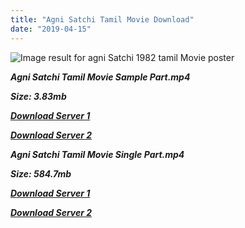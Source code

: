```yaml
---
title: "Agni Satchi Tamil Movie Download"
date: "2019-04-15"
---
```


![Image result for agni Satchi 1982 tamil Movie poster](https://c.saavncdn.com/562/Agni-Satchi-1982-500x500.jpg)

**_Agni Satchi Tamil Movie Sample Part.mp4_**

**_Size: 3.83mb_**

**_[Download Server 1](http://b4.wetransfer.vip/files/{169df08cb8e74ebadb8a44297cb1b6497cb77520eb9064bb3027e0e0c1bcc485}20Actor{169df08cb8e74ebadb8a44297cb1b6497cb77520eb9064bb3027e0e0c1bcc485}20Hits{169df08cb8e74ebadb8a44297cb1b6497cb77520eb9064bb3027e0e0c1bcc485}20Collection/Kamal{169df08cb8e74ebadb8a44297cb1b6497cb77520eb9064bb3027e0e0c1bcc485}20Haasan{169df08cb8e74ebadb8a44297cb1b6497cb77520eb9064bb3027e0e0c1bcc485}20Movies{169df08cb8e74ebadb8a44297cb1b6497cb77520eb9064bb3027e0e0c1bcc485}20Collection/Kamal{169df08cb8e74ebadb8a44297cb1b6497cb77520eb9064bb3027e0e0c1bcc485}20Haasan{169df08cb8e74ebadb8a44297cb1b6497cb77520eb9064bb3027e0e0c1bcc485}20Classic{169df08cb8e74ebadb8a44297cb1b6497cb77520eb9064bb3027e0e0c1bcc485}20Movies{169df08cb8e74ebadb8a44297cb1b6497cb77520eb9064bb3027e0e0c1bcc485}20Collections/Agni{169df08cb8e74ebadb8a44297cb1b6497cb77520eb9064bb3027e0e0c1bcc485}20Satchi{169df08cb8e74ebadb8a44297cb1b6497cb77520eb9064bb3027e0e0c1bcc485}20(1982)/Agni{169df08cb8e74ebadb8a44297cb1b6497cb77520eb9064bb3027e0e0c1bcc485}20Satchi{169df08cb8e74ebadb8a44297cb1b6497cb77520eb9064bb3027e0e0c1bcc485}20{169df08cb8e74ebadb8a44297cb1b6497cb77520eb9064bb3027e0e0c1bcc485}20Sample{169df08cb8e74ebadb8a44297cb1b6497cb77520eb9064bb3027e0e0c1bcc485}20HD.mp4)_**

**_[Download Server 2](http://b4.wetransfer.vip/files/{169df08cb8e74ebadb8a44297cb1b6497cb77520eb9064bb3027e0e0c1bcc485}20Actor{169df08cb8e74ebadb8a44297cb1b6497cb77520eb9064bb3027e0e0c1bcc485}20Hits{169df08cb8e74ebadb8a44297cb1b6497cb77520eb9064bb3027e0e0c1bcc485}20Collection/Kamal{169df08cb8e74ebadb8a44297cb1b6497cb77520eb9064bb3027e0e0c1bcc485}20Haasan{169df08cb8e74ebadb8a44297cb1b6497cb77520eb9064bb3027e0e0c1bcc485}20Movies{169df08cb8e74ebadb8a44297cb1b6497cb77520eb9064bb3027e0e0c1bcc485}20Collection/Kamal{169df08cb8e74ebadb8a44297cb1b6497cb77520eb9064bb3027e0e0c1bcc485}20Haasan{169df08cb8e74ebadb8a44297cb1b6497cb77520eb9064bb3027e0e0c1bcc485}20Classic{169df08cb8e74ebadb8a44297cb1b6497cb77520eb9064bb3027e0e0c1bcc485}20Movies{169df08cb8e74ebadb8a44297cb1b6497cb77520eb9064bb3027e0e0c1bcc485}20Collections/Agni{169df08cb8e74ebadb8a44297cb1b6497cb77520eb9064bb3027e0e0c1bcc485}20Satchi{169df08cb8e74ebadb8a44297cb1b6497cb77520eb9064bb3027e0e0c1bcc485}20(1982)/Agni{169df08cb8e74ebadb8a44297cb1b6497cb77520eb9064bb3027e0e0c1bcc485}20Satchi{169df08cb8e74ebadb8a44297cb1b6497cb77520eb9064bb3027e0e0c1bcc485}20{169df08cb8e74ebadb8a44297cb1b6497cb77520eb9064bb3027e0e0c1bcc485}20Sample{169df08cb8e74ebadb8a44297cb1b6497cb77520eb9064bb3027e0e0c1bcc485}20HD.mp4)_**

**_Agni Satchi Tamil Movie Single Part.mp4_**

**_Size: 584.7mb_**

**_[Download Server 1](http://b4.wetransfer.vip/files/{169df08cb8e74ebadb8a44297cb1b6497cb77520eb9064bb3027e0e0c1bcc485}20Actor{169df08cb8e74ebadb8a44297cb1b6497cb77520eb9064bb3027e0e0c1bcc485}20Hits{169df08cb8e74ebadb8a44297cb1b6497cb77520eb9064bb3027e0e0c1bcc485}20Collection/Kamal{169df08cb8e74ebadb8a44297cb1b6497cb77520eb9064bb3027e0e0c1bcc485}20Haasan{169df08cb8e74ebadb8a44297cb1b6497cb77520eb9064bb3027e0e0c1bcc485}20Movies{169df08cb8e74ebadb8a44297cb1b6497cb77520eb9064bb3027e0e0c1bcc485}20Collection/Kamal{169df08cb8e74ebadb8a44297cb1b6497cb77520eb9064bb3027e0e0c1bcc485}20Haasan{169df08cb8e74ebadb8a44297cb1b6497cb77520eb9064bb3027e0e0c1bcc485}20Classic{169df08cb8e74ebadb8a44297cb1b6497cb77520eb9064bb3027e0e0c1bcc485}20Movies{169df08cb8e74ebadb8a44297cb1b6497cb77520eb9064bb3027e0e0c1bcc485}20Collections/Agni{169df08cb8e74ebadb8a44297cb1b6497cb77520eb9064bb3027e0e0c1bcc485}20Satchi{169df08cb8e74ebadb8a44297cb1b6497cb77520eb9064bb3027e0e0c1bcc485}20(1982)/Agni{169df08cb8e74ebadb8a44297cb1b6497cb77520eb9064bb3027e0e0c1bcc485}20Satchi{169df08cb8e74ebadb8a44297cb1b6497cb77520eb9064bb3027e0e0c1bcc485}20{169df08cb8e74ebadb8a44297cb1b6497cb77520eb9064bb3027e0e0c1bcc485}20Single{169df08cb8e74ebadb8a44297cb1b6497cb77520eb9064bb3027e0e0c1bcc485}20Part{169df08cb8e74ebadb8a44297cb1b6497cb77520eb9064bb3027e0e0c1bcc485}20HD.mp4)_**

**_[Download Server 2](http://b4.wetransfer.vip/files/{169df08cb8e74ebadb8a44297cb1b6497cb77520eb9064bb3027e0e0c1bcc485}20Actor{169df08cb8e74ebadb8a44297cb1b6497cb77520eb9064bb3027e0e0c1bcc485}20Hits{169df08cb8e74ebadb8a44297cb1b6497cb77520eb9064bb3027e0e0c1bcc485}20Collection/Kamal{169df08cb8e74ebadb8a44297cb1b6497cb77520eb9064bb3027e0e0c1bcc485}20Haasan{169df08cb8e74ebadb8a44297cb1b6497cb77520eb9064bb3027e0e0c1bcc485}20Movies{169df08cb8e74ebadb8a44297cb1b6497cb77520eb9064bb3027e0e0c1bcc485}20Collection/Kamal{169df08cb8e74ebadb8a44297cb1b6497cb77520eb9064bb3027e0e0c1bcc485}20Haasan{169df08cb8e74ebadb8a44297cb1b6497cb77520eb9064bb3027e0e0c1bcc485}20Classic{169df08cb8e74ebadb8a44297cb1b6497cb77520eb9064bb3027e0e0c1bcc485}20Movies{169df08cb8e74ebadb8a44297cb1b6497cb77520eb9064bb3027e0e0c1bcc485}20Collections/Agni{169df08cb8e74ebadb8a44297cb1b6497cb77520eb9064bb3027e0e0c1bcc485}20Satchi{169df08cb8e74ebadb8a44297cb1b6497cb77520eb9064bb3027e0e0c1bcc485}20(1982)/Agni{169df08cb8e74ebadb8a44297cb1b6497cb77520eb9064bb3027e0e0c1bcc485}20Satchi{169df08cb8e74ebadb8a44297cb1b6497cb77520eb9064bb3027e0e0c1bcc485}20{169df08cb8e74ebadb8a44297cb1b6497cb77520eb9064bb3027e0e0c1bcc485}20Single{169df08cb8e74ebadb8a44297cb1b6497cb77520eb9064bb3027e0e0c1bcc485}20Part{169df08cb8e74ebadb8a44297cb1b6497cb77520eb9064bb3027e0e0c1bcc485}20HD.mp4)_**
